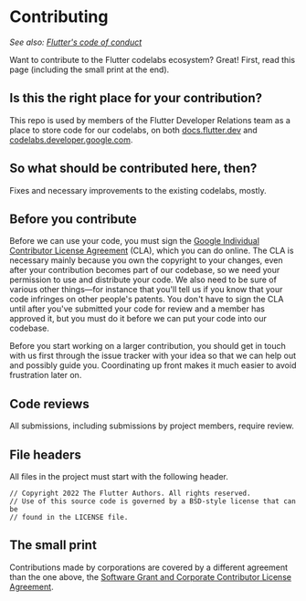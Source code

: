 # Contributing

_See also: [Flutter's code of conduct](https://github.com/flutter/flutter/blob/master/CODE_OF_CONDUCT.md)_

Want to contribute to the Flutter codelabs ecosystem? Great! First, read this
page (including the small print at the end).

## Is this the right place for your contribution?

This repo is used by members of the Flutter Developer Relations team 
as a place to store code for our codelabs, on both
[docs.flutter.dev](https://docs.flutter.dev/codelabs) and
[codelabs.developer.google.com](https://codelabs.developers.google.com/).

## So what should be contributed here, then?

Fixes and necessary improvements to the existing codelabs, mostly.

## Before you contribute

Before we can use your code, you must sign the
[Google Individual Contributor License
Agreement](https://cla.developers.google.com/about/google-individual)
(CLA), which you can do online. The CLA is necessary mainly because you own the
copyright to your changes, even after your contribution becomes part of our
codebase, so we need your permission to use and distribute your code. We also
need to be sure of various other things—for instance that you'll tell us if you
know that your code infringes on other people's patents. You don't have to sign
the CLA until after you've submitted your code for review and a member has
approved it, but you must do it before we can put your code into our codebase.

Before you start working on a larger contribution, you should get in touch with
us first through the issue tracker with your idea so that we can help out and
possibly guide you. Coordinating up front makes it much easier to avoid
frustration later on.

## Code reviews

All submissions, including submissions by project members, require review.

## File headers

All files in the project must start with the following header.

    // Copyright 2022 The Flutter Authors. All rights reserved.
    // Use of this source code is governed by a BSD-style license that can be
    // found in the LICENSE file.

## The small print

Contributions made by corporations are covered by a different agreement than the
one above, the [Software Grant and Corporate Contributor License
Agreement](https://developers.google.com/open-source/cla/corporate).

